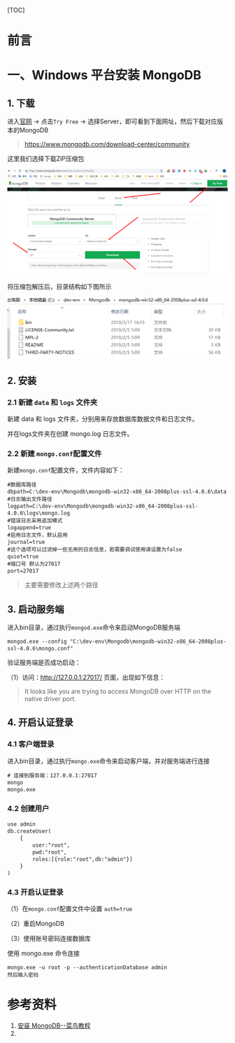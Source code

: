 [TOC]







# 前言



# 一、Windows 平台安装 MongoDB

## 1. 下载

进入[官网](https://www.mongodb.com) -> 点击`Try Free` -> 选择Server，即可看到下面网址，然后下载对应版本的MongoDB

> https://www.mongodb.com/download-center/community

这里我们选择下载ZIP压缩包

![1552810339425](images/1552810339425.png)



将压缩包解压后，目录结构如下图所示

![1552810623791](images/1552810623791.png)



## 2. 安装

### 2.1 新建 `data` 和 `logs` 文件夹

新建 data 和 logs 文件夹，分别用来存放数据库数据文件和日志文件。

并在logs文件夹在创建 mongo.log 日志文件。



### 2.2 新建 `mongo.conf`配置文件

新建`mongo.conf`配置文件，文件内容如下： 

````properties
#数据库路径
dbpath=C:\dev-env\Mongodb\mongodb-win32-x86_64-2008plus-ssl-4.0.6\data
#日志输出文件路径
logpath=C:\dev-env\Mongodb\mongodb-win32-x86_64-2008plus-ssl-4.0.6\logs\mongo.log
#错误日志采用追加模式
logappend=true
#启用日志文件，默认启用
journal=true
#这个选项可以过滤掉一些无用的日志信息，若需要调试使用请设置为false
quiet=true
#端口号 默认为27017
port=27017
````

> 主要需要修改上述两个路径



## 3. 启动服务端

进入bin目录，通过执行`mongod.exe`命令来启动MongoDB服务端

```shell
mongod.exe --config "C:\dev-env\Mongodb\mongodb-win32-x86_64-2008plus-ssl-4.0.6\mongo.conf"
```



验证服务端是否成功启动：

（1）访问：http://127.0.0.1:27017/ 页面，出现如下信息：

> It looks like you are trying to access MongoDB over HTTP on the native driver port.



## 4. 开启认证登录

### 4.1 客户端登录

进入bin目录，通过执行`mongo.exe`命令来启动客户端，并对服务端进行连接

```
# 连接到服务端：127.0.0.1:27017 
mongo
mongo.exe
```



### 4.2 创建用户

```mongodb
use admin
db.createUser(
    {
        user:"root",
        pwd:"root",
        roles:[{role:"root",db:"admin"}]
    }
)
```



### 4.3 开启认证登录

（1）在`mongo.conf`配置文件中设置 `auth=true`

（2）重启MongoDB

（3）使用账号密码连接数据库

使用 mongo.exe 命令连接

```shell
mongo.exe -u root -p --authenticationDatabase admin
然后输入密码
```













# 参考资料

1. [安装 MongoDB--菜鸟教程](http://www.runoob.com/mongodb/mongodb-window-install.html)
2. 





